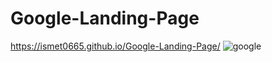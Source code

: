 # Google-Landing-Page

https://ismet0665.github.io/Google-Landing-Page/
![google](https://user-images.githubusercontent.com/118618011/235252263-6cd00e47-619a-47d2-877e-b845466cc3d0.png)
